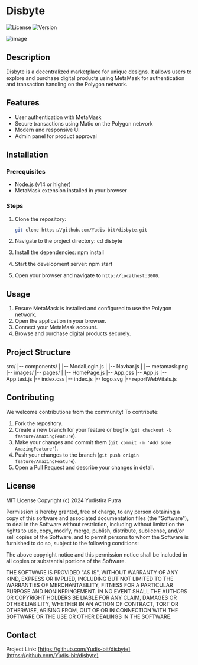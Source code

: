 # Disbyte

![License](https://img.shields.io/badge/license-MIT-brightgreen) ![Version](https://img.shields.io/badge/version-1.0.0-blue)

![image](https://github.com/user-attachments/assets/a690ee56-bb5b-4c77-9da7-dc4f36af959c)

## Description
Disbyte is a decentralized marketplace for unique designs. It allows users to explore and purchase digital products using MetaMask for authentication and transaction handling on the Polygon network.

## Features
- User authentication with MetaMask
- Secure transactions using Matic on the Polygon network
- Modern and responsive UI
- Admin panel for product approval

## Installation

### Prerequisites
- Node.js (v14 or higher)
- MetaMask extension installed in your browser

### Steps
1. Clone the repository:
    ```bash
    git clone https://github.com/Yudis-bit/disbyte.git
    ```
2. Navigate to the project directory:
    cd disbyte
   
4. Install the dependencies:
    npm install
   
5. Start the development server:
    npm start
   
7. Open your browser and navigate to `http://localhost:3000`.

## Usage
1. Ensure MetaMask is installed and configured to use the Polygon network.
2. Open the application in your browser.
3. Connect your MetaMask account.
4. Browse and purchase digital products securely.

## Project Structure
src/
|-- components/
| |-- ModalLogin.js
| |-- Navbar.js
| |-- metamask.png
|-- images/
|-- pages/
| |-- HomePage.js
|-- App.css
|-- App.js
|-- App.test.js
|-- index.css
|-- index.js
|-- logo.svg
|-- reportWebVitals.js


## Contributing
We welcome contributions from the community! To contribute:

1. Fork the repository.
2. Create a new branch for your feature or bugfix (`git checkout -b feature/AmazingFeature`).
3. Make your changes and commit them (`git commit -m 'Add some AmazingFeature'`).
4. Push your changes to the branch (`git push origin feature/AmazingFeature`).
5. Open a Pull Request and describe your changes in detail.

## License
MIT License
Copyright (c) 2024 Yudistira Putra

Permission is hereby granted, free of charge, to any person obtaining a copy
of this software and associated documentation files (the "Software"), to deal
in the Software without restriction, including without limitation the rights
to use, copy, modify, merge, publish, distribute, sublicense, and/or sell
copies of the Software, and to permit persons to whom the Software is
furnished to do so, subject to the following conditions:

The above copyright notice and this permission notice shall be included in all
copies or substantial portions of the Software.

THE SOFTWARE IS PROVIDED "AS IS", WITHOUT WARRANTY OF ANY KIND, EXPRESS OR
IMPLIED, INCLUDING BUT NOT LIMITED TO THE WARRANTIES OF MERCHANTABILITY,
FITNESS FOR A PARTICULAR PURPOSE AND NONINFRINGEMENT. IN NO EVENT SHALL THE
AUTHORS OR COPYRIGHT HOLDERS BE LIABLE FOR ANY CLAIM, DAMAGES OR OTHER
LIABILITY, WHETHER IN AN ACTION OF CONTRACT, TORT OR OTHERWISE, ARISING FROM,
OUT OF OR IN CONNECTION WITH THE SOFTWARE OR THE USE OR OTHER DEALINGS IN THE
SOFTWARE.


## Contact
Project Link: [https://github.com/Yudis-bit/disbyte](https://github.com/Yudis-bit/disbyte)

